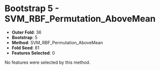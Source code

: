 # Bootstrap 5 - SVM_RBF_Permutation_AboveMean

- **Outer Fold**: 36
- **Bootstrap**: 5
- **Method**: SVM_RBF_Permutation_AboveMean
- **Fold Seed**: 81
- **Features Selected**: 0

No features were selected by this method.
